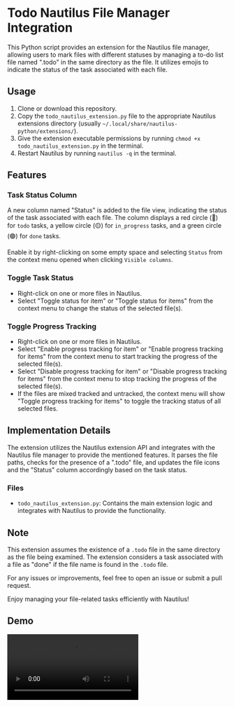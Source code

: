 # Todo Nautilus File Manager Integration
This Python script provides an extension for the Nautilus file manager, allowing users to mark files with different statuses by managing a to-do list file named ".todo" in the same directory as the file. It utilizes emojis to indicate the status of the task associated with each file.

## Usage 

1. Clone or download this repository.
2. Copy the `todo_nautilus_extension.py` file to the appropriate Nautilus extensions directory (usually `~/.local/share/nautilus-python/extensions/`).
3. Give the extension executable permissions by running `chmod +x todo_nautilus_extension.py` in the terminal.
4. Restart Nautilus by running `nautilus -q` in the terminal.

## Features

### Task Status Column

A new column named "Status" is added to the file view, indicating the status of the task associated with each file. The column displays a red circle (🔴) for `todo` tasks, a yellow circle (🟡) for `in_progress` tasks, and a green circle (🟢) for `done` tasks.

Enable it by right-clicking on some empty space and selecting `Status` from the context menu opened when clicking `Visible columns`.
### Toggle Task Status

- Right-click on one or more files in Nautilus.
- Select "Toggle status for item" or "Toggle status for items" from the context menu to change the status of the selected file(s).

### Toggle Progress Tracking

- Right-click on one or more files in Nautilus.
- Select "Enable progress tracking for item" or "Enable progress tracking for items" from the context menu to start tracking the progress of the selected file(s).
- Select "Disable progress tracking for item" or "Disable progress tracking for items" from the context menu to stop tracking the progress of the selected file(s).
- If the files are mixed tracked and untracked, the context menu will show "Toggle progress tracking for items" to toggle the tracking status of all selected files. 

## Implementation Details

The extension utilizes the Nautilus extension API and integrates with the Nautilus file manager to provide the mentioned features. It parses the file paths, checks for the presence of a ".todo" file, and updates the file icons and the "Status" column accordingly based on the task status.

### Files

- `todo_nautilus_extension.py`: Contains the main extension logic and integrates with Nautilus to provide the functionality.

## Note

This extension assumes the existence of a `.todo` file in the same directory as the file being examined. The extension considers a task associated with a file as "done" if the file name is found in the `.todo` file.

For any issues or improvements, feel free to open an issue or submit a pull request.

Enjoy managing your file-related tasks efficiently with Nautilus!

##  Demo
<video controls>
  <source src="src/demo.mp4" type="video/mp4">
  Your browser does not support the video tag.
</video>